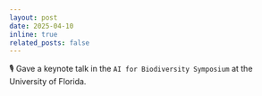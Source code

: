 ```yaml
---
layout: post
date: 2025-04-10
inline: true
related_posts: false
---
```


:studio_microphone: Gave a keynote talk in the `AI for Biodiversity Symposium` at the University of Florida.
